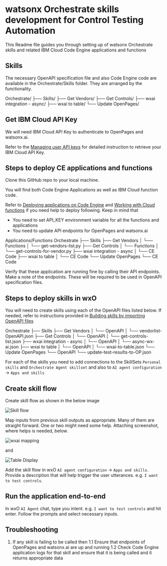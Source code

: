 # watsonx Orchestrate skills development for Control Testing Automation

This Readme file guides you through setting up of watsonx Orchestrate skills and related IBM Cloud Code Engine applications and functions

## Skills
The necessary OpenAPI specification file and also Code Engine code are available in the Orchestrate/Skills folder. They are arranged by the functionality.

Orchestrate/
├── Skills/
├── Get Vendors/
├── Get Controls/
├── wxai integration - async/
├── wxai to table/
└── Update OpenPages/

## Get IBM Cloud API Key

We will need IBM Cloud API Key to authenticate to OpenPages and watsonx.ai. 

Refer to the [Managing user API keys](https://cloud.ibm.com/docs/account?topic=account-userapikey&interface=ui) for detailed instruction to retrieve your IBM Cloud API Key.

## Steps to deploy CE applications and functions

Clone this GitHub repo to your local machine.

You will find both Code Engine Applications as well as IBM Cloud function code. 

Refer to [Deploying applications on Code Engine](https://cloud.ibm.com/docs/codeengine?topic=codeengine-deploy-app-tutorial) and [Working with Cloud functions](https://cloud.ibm.com/docs/codeengine?topic=codeengine-fun-work) if you need help to deploy following. Keep in mind that 
- You need to set API_KEY environment variable for all the functions and applications
- You need to update API endpoints for OpenPages and watsonx.ai

Applications/Functions
Orchestrate
├── Skills
    ├── Get Vendors
    │   └── Functions
    │       └── get-vendors-list.py
    ├── Get Controls
    │   └── Functions
    │       └── get-controls-for-vendor.py
    ├── wxai integration - async
    │   └── CE Code
    ├── wxai to table
    │   └── CE Code
    └── Update OpenPages
        └── CE Code

Verify that these application are running fine by calling their API endpoints. Make a note of the endpoints. These will be required to be used in OpenAPI specification files.

## Steps to deploy skills in wxO

You will need to create skills using each of the OpenAPI files listed below. If needed, refer to instructions provided in [Building skills by importing OpenAPI files](https://www.ibm.com/docs/en/watsonx/watson-orchestrate/current?topic=flows-building-skills-by-importing-openapi-files) 

Orchestrate
├── Skills
    ├── Get Vendors
    │   └── OpenAPI
    │       └── vendorlist-OpenAPI.json
    ├── Get Controls
    │   └── OpenAPI
    │       └── get-controls-list.json
    ├── wxai integration - async
    │   └── OpenAPI
    │       └── async-wx-ai.json
    ├── wxai to table
    │   └── OpenAPI
    │       └── wxai-to-table.json
    └── Update OpenPages
        └── OpenAPI
            └── update-test-results-to-OP.json

For each of the skills you need to add connections to the SkillSets `Personal skills` and `Orchestrate Agent skillset` and also to `AI agent configuration` -> `Apps and skills`

## Create skill flow

Create skill flow as shown in the below image

![Skill flow](./images/skill-flow.png "Skill flow")

Map inputs from previous skill outputs as appropriate. Many of them are straight forward. One or two might need some help. Attaching screenshot, where helps is needed, below.

![wxai mapping](./images/wxai-mapping.png "wxai mapping")

and 

![Table Display](./images/table-display.png "Table Display")

Add the skill flow in wxO `AI agent configuration` -> `Apps and skills`. Provide a description that will help trigger the user utterances. e.g. `I want to test controls`.

## Run the application end-to-end

In wxO `AI Agent` chat, type you intent. e.g. `I want to test controls` and hit enter. Follow the prompts and select necessary inputs.

## Troubleshooting

1. If any skill is failing to be called then
1.1 Ensure that endpoints of OpenPages and watsonx.ai are up and running
1.2 Check Code Engine application logs for that skill and ensure that it is being called and it returns appropriate data


